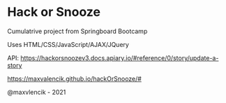 # Hack or Snooze

Cumulatrive project from Springboard Bootcamp

Uses HTML/CSS/JavaScript/AJAX/JQuery

API: https://hackorsnoozev3.docs.apiary.io/#reference/0/story/update-a-story

https://maxvalencik.github.io/hackOrSnooze/#

@maxvlencik - 2021
